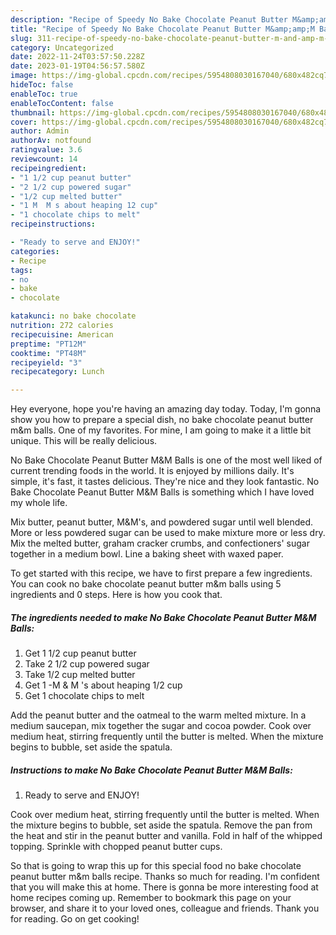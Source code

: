 ```yaml
---
description: "Recipe of Speedy No Bake Chocolate Peanut Butter M&amp;amp;M Balls"
title: "Recipe of Speedy No Bake Chocolate Peanut Butter M&amp;amp;M Balls"
slug: 311-recipe-of-speedy-no-bake-chocolate-peanut-butter-m-and-amp-m-balls
category: Uncategorized
date: 2022-11-24T03:57:50.228Z
date: 2023-01-19T04:56:57.580Z
image: https://img-global.cpcdn.com/recipes/5954808030167040/680x482cq70/no-bake-chocolate-peanut-butter-mm-balls-recipe-main-photo.jpg
hideToc: false
enableToc: true
enableTocContent: false
thumbnail: https://img-global.cpcdn.com/recipes/5954808030167040/680x482cq70/no-bake-chocolate-peanut-butter-mm-balls-recipe-main-photo.jpg
cover: https://img-global.cpcdn.com/recipes/5954808030167040/680x482cq70/no-bake-chocolate-peanut-butter-mm-balls-recipe-main-photo.jpg
author: Admin
authorAv: notfound
ratingvalue: 3.6
reviewcount: 14
recipeingredient:
- "1 1/2 cup peanut butter"
- "2 1/2 cup powered sugar"
- "1/2 cup melted butter"
- "1 M  M s about heaping 12 cup"
- "1 chocolate chips to melt"
recipeinstructions:

- "Ready to serve and ENJOY!"
categories:
- Recipe
tags:
- no
- bake
- chocolate

katakunci: no bake chocolate 
nutrition: 272 calories
recipecuisine: American
preptime: "PT12M"
cooktime: "PT48M"
recipeyield: "3"
recipecategory: Lunch

---
```



Hey everyone, hope you're having an amazing day today. Today, I'm gonna show you how to prepare a special dish, no bake chocolate peanut butter m&amp;m balls. One of my favorites. For mine, I am going to make it a little bit unique. This will be really delicious.

No Bake Chocolate Peanut Butter M&amp;M Balls is one of the most well liked of current trending foods in the world. It is enjoyed by millions daily. It's simple, it's fast, it tastes delicious. They're nice and they look fantastic. No Bake Chocolate Peanut Butter M&amp;M Balls is something which I have loved my whole life.

Mix butter, peanut butter, M&amp;M&#39;s, and powdered sugar until well blended. More or less powdered sugar can be used to make mixture more or less dry. Mix the melted butter, graham cracker crumbs, and confectioners&#39; sugar together in a medium bowl. Line a baking sheet with waxed paper.


To get started with this recipe, we have to first prepare a few ingredients. You can cook no bake chocolate peanut butter m&amp;m balls using 5 ingredients and 0 steps. Here is how you cook that.

<!--inarticleads1-->

##### The ingredients needed to make No Bake Chocolate Peanut Butter M&amp;M Balls:

1. Get 1 1/2 cup peanut butter
1. Take 2 1/2 cup powered sugar
1. Take 1/2 cup melted butter
1. Get 1 -M &amp; M &#39;s about heaping 1/2 cup
1. Get 1 chocolate chips to melt


Add the peanut butter and the oatmeal to the warm melted mixture. In a medium saucepan, mix together the sugar and cocoa powder. Cook over medium heat, stirring frequently until the butter is melted. When the mixture begins to bubble, set aside the spatula. 

<!--inarticleads2-->

##### Instructions to make No Bake Chocolate Peanut Butter M&amp;M Balls:


1. Ready to serve and ENJOY!

Cook over medium heat, stirring frequently until the butter is melted. When the mixture begins to bubble, set aside the spatula. Remove the pan from the heat and stir in the peanut butter and vanilla. Fold in half of the whipped topping. Sprinkle with chopped peanut butter cups. 

So that is going to wrap this up for this special food no bake chocolate peanut butter m&amp;m balls recipe. Thanks so much for reading. I'm confident that you will make this at home. There is gonna be more interesting food at home recipes coming up. Remember to bookmark this page on your browser, and share it to your loved ones, colleague and friends. Thank you for reading. Go on get cooking!
